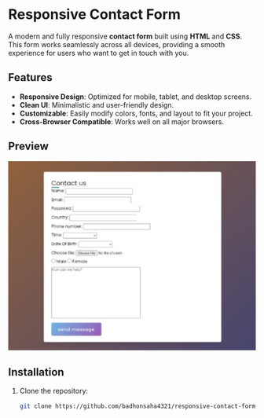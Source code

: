 # Responsive Contact Form

A modern and fully responsive **contact form** built using **HTML** and **CSS**. This form works seamlessly across all devices, providing a smooth experience for users who want to get in touch with you.

## Features

- **Responsive Design**: Optimized for mobile, tablet, and desktop screens.  
- **Clean UI**: Minimalistic and user-friendly design.  
- **Customizable**: Easily modify colors, fonts, and layout to fit your project.  
- **Cross-Browser Compatible**: Works well on all major browsers.  

## Preview

![Contact Form Screenshot](Screenshot.jpg)

## Installation

1. Clone the repository:
   ```bash
   git clone https://github.com/badhonsaha4321/responsive-contact-form.git
